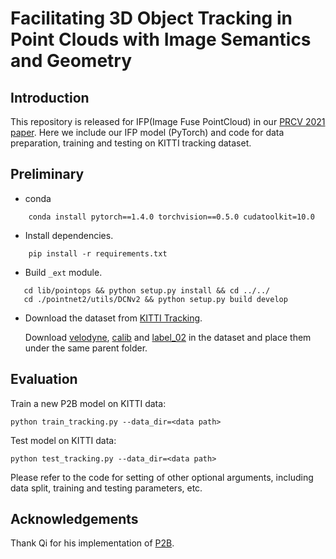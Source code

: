 # Facilitating 3D Object Tracking in Point Clouds with Image Semantics and Geometry

## Introduction

This repository is released for IFP(Image Fuse PointCloud) in our [PRCV 2021 paper](https://link.springer.com/chapter/10.1007/978-3-030-88004-0_48). Here we include our IFP model (PyTorch) and code for data preparation, training and testing on KITTI tracking dataset.

## Preliminary
* conda 
```
    conda install pytorch==1.4.0 torchvision==0.5.0 cudatoolkit=10.0
```

* Install dependencies.
```
    pip install -r requirements.txt
```

* Build `_ext` module.
```
   cd lib/pointops && python setup.py install && cd ../../
   cd ./pointnet2/utils/DCNv2 && python setup.py build develop
```

* Download the dataset from [KITTI Tracking](http://www.cvlibs.net/datasets/kitti/eval_tracking.php).

	Download [velodyne](http://www.cvlibs.net/download.php?file=data_tracking_velodyne.zip), [calib](http://www.cvlibs.net/download.php?file=data_tracking_calib.zip) and [label_02](http://www.cvlibs.net/download.php?file=data_tracking_label_2.zip) in the dataset and place them under the same parent folder.

## Evaluation

Train a new P2B model on KITTI data:
```
python train_tracking.py --data_dir=<data path> 
```

Test model on KITTI data:
```
python test_tracking.py --data_dir=<data path> 
```

Please refer to the code for setting of other optional arguments, including data split, training and testing parameters, etc.

## Acknowledgements

Thank Qi for his implementation of [P2B](https://github.com/HaozheQi/P2B).
